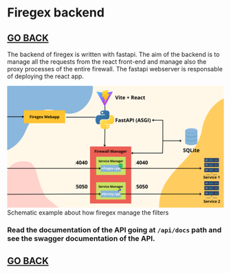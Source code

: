 # Firegex backend

## [GO BACK](../README.md)

The backend of firegex is written with fastapi. The aim of the backend is to manage all the requests from the react front-end and manage also the proxy processes of the entire firewall. The fastapi webserver is responsable of deploying the react app.

![Firegex Working Scheme](../docs/FiregexInternals.png)
Schematic example about how firegex manage the filters

### Read the documentation of the API going at `/api/docs` path and see the swagger documentation of the API.

## [GO BACK](../README.md)
